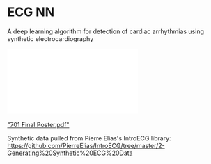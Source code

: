 # ECG NN
A deep learning algorithm for detection of cardiac arrhythmias using synthetic electrocardiography

![](/poster.pdf)

["701 Final Poster.pdf"](https://github.com/llorenz29/ECGNN/blob/8ea522b9e8fd150035f87cd2448d8b3715892761/701%20Final%20Poster.pdf)

Synthetic data pulled from Pierre Elias's IntroECG library: https://github.com/PierreElias/IntroECG/tree/master/2-Generating%20Synthetic%20ECG%20Data
